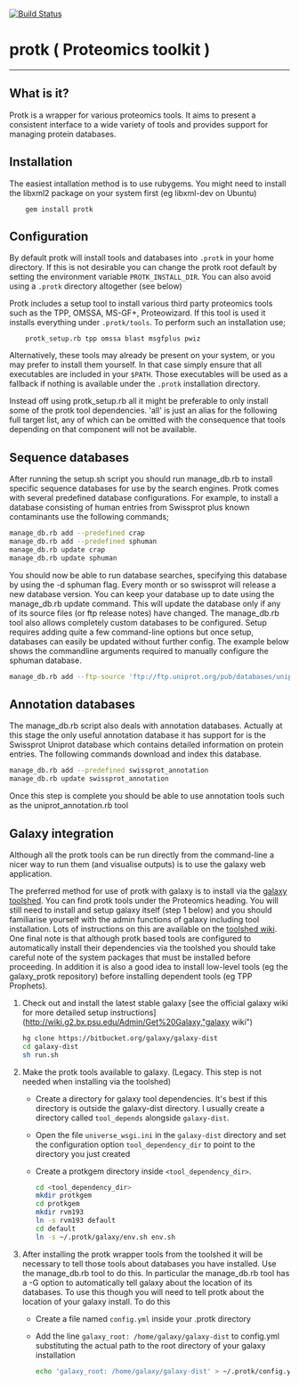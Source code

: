 
[![Build Status](https://travis-ci.org/iracooke/protk.png?branch=master)](https://travis-ci.org/iracooke/protk)

# protk ( Proteomics toolkit )


***
## What is it?

Protk is a wrapper for various proteomics tools. It aims to present a consistent interface to a wide variety of tools and provides support for managing protein databases. 


## Installation
 
The easiest intallation method is to use rubygems.  You might need to install the libxml2 package on your system first (eg libxml-dev on Ubuntu)

``` shell
    gem install protk
```

## Configuration

By default protk will install tools and databases into `.protk` in your home directory.  If this is not desirable you can change the protk root default by setting the environment variable `PROTK_INSTALL_DIR`. You can also avoid using a `.protk` directory altogether (see below)

Protk includes a setup tool to install various third party proteomics tools such as the TPP, OMSSA, MS-GF+, Proteowizard.  If this tool is used it installs everything under `.protk/tools`.  To perform such an installation use;

```shell
    protk_setup.rb tpp omssa blast msgfplus pwiz
```

Alternatively, these tools may already be present on your system, or you may prefer to install them yourself.  In that case simply ensure that all executables are included in your `$PATH`. Those executables will be used as a fallback if nothing is available under the `.protk` installation directory.


Instead off using protk_setup.rb all it might be preferable to only install some of the protk tool dependencies.  'all' is just an alias for the following full target list, any of which can be omitted with the consequence that tools depending on that component will not be available.



## Sequence databases

After running the setup.sh script you should run manage_db.rb to install specific sequence databases for use by the search engines. Protk comes with several predefined database configurations. For example, to install a database consisting of human entries from Swissprot plus known contaminants use the following commands;

```sh
manage_db.rb add --predefined crap
manage_db.rb add --predefined sphuman
manage_db.rb update crap
manage_db.rb update sphuman
```

You should now be able to run database searches, specifying this database by using the -d sphuman flag.  Every month or so swissprot will release a new database version. You can keep your database up to date using the manage_db.rb update command. This will update the database only if any of its source files (or ftp release notes) have changed. The manage_db.rb tool also allows completely custom databases to be configured. Setup requires adding quite a few command-line options but once setup, databases can easily be updated without further config. The example below shows the commandline arguments required to manually configure the sphuman database.

```sh
manage_db.rb add --ftp-source 'ftp://ftp.uniprot.org/pub/databases/uniprot/current_release/knowledgebase/complete/uniprot_sprot.fasta.gz ftp://ftp.uniprot.org/pub/databases/uniprot/current_release/knowledgebase/complete/reldate.txt' --include-filters '/OS=Homo\ssapiens/' --id-regex 'sp\|.*\|(.*?)\s' --add-decoys --make-blast-index --archive-old sphuman
```

## Annotation databases

The manage_db.rb script also deals with annotation databases.  Actually at this stage the only useful annotation database it has support for is the Swissprot Uniprot database which contains detailed information on protein entries.  The following commands download and index this database.

```sh
manage_db.rb add --predefined swissprot_annotation
manage_db.rb update swissprot_annotation
```

Once this step is complete you should be able to use annotation tools such as the uniprot_annotation.rb tool

## Galaxy integration

Although all the protk tools can be run directly from the command-line a nicer way to run them (and visualise outputs) is to use the galaxy web application.

The preferred method for use of protk with galaxy is to install via the [galaxy toolshed](http://toolshed.g2.bx.psu.edu).  You can find protk tools under the Proteomics heading.  You will still need to install and setup galaxy itself (step 1 below) and you should familiarise yourself with the admin functions of galaxy including tool installation.  Lots of instructions on this are available on the [toolshed wiki](http://wiki.galaxyproject.org/Tool%20Shed).  One final note is that although protk based tools are configured to automatically install their dependencies via the toolshed you should take careful note of the system packages that must be installed before proceeding.  In addition it is also a good idea to install low-level tools (eg the galaxy_protk repository) before installing dependent tools (eg TPP Prophets).

1. Check out and install the latest stable galaxy [see the official galaxy wiki for more detailed setup instructions](http://wiki.g2.bx.psu.edu/Admin/Get%20Galaxy,"galaxy wiki")

    ```sh
    hg clone https://bitbucket.org/galaxy/galaxy-dist 
    cd galaxy-dist
    sh run.sh
    ```


2. Make the protk tools available to galaxy. (Legacy. This step is not needed when installing via the toolshed)

    - Create a directory for galaxy tool dependencies. It's best if this directory is outside the galaxy-dist directory. I usually create a directory called `tool_depends` alongside `galaxy-dist`.
    - Open the file `universe_wsgi.ini` in the `galaxy-dist` directory and set the configuration option `tool_dependency_dir` to point to the directory you just created
    - Create a protkgem directory inside `<tool_dependency_dir>`. 

        ```sh
        cd <tool_dependency_dir>
        mkdir protkgem
		cd protkgem
        mkdir rvm193
        ln -s rvm193 default
        cd default
        ln -s ~/.protk/galaxy/env.sh env.sh
        ```

3. After installing the protk wrapper tools from the toolshed it will be necessary to tell those tools about databases you have installed. Use the manage_db.rb tool to do this.  In particular the manage_db.rb tool has a -G option to automatically tell galaxy about the location of its databases.  To use this though you will need to tell protk about the location of your galaxy install.  To do this
    - Create a file named `config.yml` inside your .protk directory
    - Add the line `galaxy_root: /home/galaxy/galaxy-dist` to config.yml substituting the actual path to the root directory of your galaxy installation

        ```sh 
        echo 'galaxy_root: /home/galaxy/galaxy-dist' > ~/.protk/config.yml
        ```


